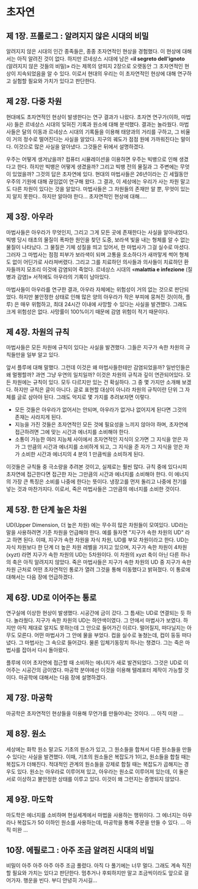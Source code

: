 # 초자연


## 제 1장. 프롤로그 : 알려지지 않은 시대의 비밀
알려지지 않은 시대의 인간 종족들은, 종종 초자연적인 현상을 경험했다. 이 현상에 대해서는 아직 알려진 것이 없다. 하지만 르네상스 시대에 남은 «**il segreto dell'ignoto** (알려지지 않은 것들의 비밀)» 라는 제목의 양피지 2장으로 오랫동안 그 초자연적인 현상이 지속되었음을 알 수 있다. 이로서 현대의 우리는 이 초자연적인 현상에 대해 연구하고 실험할 필요와 가치가 있다고 판단한다.

## 제 2장. 다중 차원
현대에도 초자연적인 현상이 발생한다는 연구 결과가 나왔다. 초자연 연구가(이하, 마법사) 들은 르네상스 시대의 잊혀진 기록과 원소에 대해 분석했다. 결과는 놀라웠다. 마법사들은 달의 이동과 르네상스 시대의 기록들을 이용해 태양과의 거리를 구하고, 그 비율이 거의 정수로 떨어진다는 사실을 알았다. 지구의 궤도가 점점 원에 가까워진다는 말이다. 이것으로 많은 사실을 알아냈다. 그것들은 뒤에서 설명하겠다.

우주는 어떻게 생겨났을까? 컴퓨터 시뮬레이션을 이용하면 우주는 빅뱅으로 인해 생겼다고 한다. 하지만 빅뱅은 어떻게 생겼을까? 그리고 빅뱅 전의 물질과 그 주변에는 무엇이 있었을까?
그것의 답은 초자연에 있다. 현대의 마법사들은 26년이라는 긴 세월동안 우주의 기원에 대해 끊임없이 연구해 왔다. 그 결과, 이 세상에는 우리가 사는 차원 말고도 다른 차원이 있다는 것을 알았다. 마법사들은 그 차원들의 존재만 알 뿐, 무엇이 있는지 알지 못한다.. 하지만 알아야 한다... 초자연적인 현상에 대해.....

## 제 3장. 아우라
마법사들은 아우라가 무엇인지, 그리고 그게 모든 곳에 존재한다는 사실을 알아내었다. 빅뱅 당시 태초의 물질이 폭파한 원인을 찾던 도중, 보라색 빛을 내는 형체를 알 수 없는 물질이 나타났다. 그 물질은 기체 성질을 띄고 있어서, 한 마법사가 그걸 실수로 마셨다. 그러자 그 마법사는 점점 피부가 보라색이 되며 고통을 호소하다가 새까맣게 썩어 형체도 없이 어딘가로 사라져버렸다. 그리고 그를 치료하던 의사들과 의사들이 치료하던 환자들까지 모조리 이것에 감염되어 죽었다. 르네상스 시대의 «**malattia e infezione** (질병과 감염)» 서적에도 아우라의 기록이 남아있다.

마법사들이 아우라를 연구한 결과, 아우라 자체에는 위험성이 거의 없는 것으로 판단되었다. 하지만 불안정한 상태로 인해 많은 양의 아우라가 작은 부피에 뭉쳐진 것(이하, 플루) 은 매우 위험하고, 최대 24시간 이내에 사망할 수 있다는 사실을 발견했다. 그래도 크게 위험성은 없다. 사망률이 100%이기 때문에 감염 위험이 적기 때문이다.

## 제 4장. 차원의 규칙
마법사들은 모든 차원에 규칙이 있다는 사실을 발견했다. 그들은 지구가 속한 차원의 규칙들만을 일부 알고 있다.

앞서 플루에 대해 말했다. 그런데 이것은 왜 마법사들한테만 감염되었을까? 일반인들은 왜 멀쩡할까? 과연 그냥 우연의 일치일까? 이것은 차원의 규칙과 깊이 연관되어있다. 모든 차원에는 규칙이 있다. 모두 다르지만 있는 건 확실하다. 그 중 몇 가지만 소개해 보겠다. 하지만 규칙은 글이 아니다. 글로 표현할 대상이 아니라 차원의 규칙이란 단위 그 자체를 글로 삼아야 된다. 그래도 억지로 몇 가지를 추려보자면 이렇다.

* 모든 것들은 아우라가 없어서는 안되며, 아우라가 없거나 없어지게 된다면 그것의 존재는 사라지게 된다.
* 지능을 가진 것들은 초자연적인 모든 것에 필요성을 느끼지 않아야 하며, 초자연에 접근하려면 그에 맞는 시간과 에너지를 소비해야 한다.
* 소통이 가능한 여러 지능체 사이에서 초자연적인 지식이 오가면 그 지식을 얻은 자가 그 만큼의 시간과 에너지를 소비하게 되고, 그 지식을 준 자가 그 지식을 얻은 자가 소비한 시간과 에너지의 4 분의 1 만큼씩을 소비하게 된다.

이것들은 규칙들 중 극소량을 추려본 것이고, 실제로는 훨씬 많다. 규칙 중에 있다시피 초자연에 접근한다면 접근한 자는 그만큼의 시간과 에너지를 소비해야 한다. 이 에너지의 가장 큰 특징은 소비를 나중에 한다는 뜻이다. 냉장고를 먼저 돌리고 나중에 전기를 넣는 것과 마찬가지다. 
이로서, 죽은 마법사들은 그만큼의 에너지를 소비한 것이다.

## 제 5장. 한 단계 높은 차원
UD(Upper Dimension, 더 높은 차원) 에는 무수히 많은 차원들이 모여있다. UD라는 말을 사용하려면 기준 차원을 언급해야 한다. 예를 들자면 "지구가 속한 차원의 UD" 라고 하면 된다. 이때, 지구가 속한 차원을 자식 차원, UD를 부모 차원이라고 한다. UD는 자식 차원보다 한 단계 더 높은 차원 레벨을 가지고 있으며, 지구가 속한 차원이 4차원(xyzt) 라면 지구가 속한 차원의 UD는 5차원이다. 이 차원의 xyzt 축이 아닌 다른 하나의 축은 아직 알려지지 않았다. 죽은 마법사들은 지구가 속한 차원의 UD 중 지구가 속한 차원 근처로 어떤 초자연적인 통로가 열려 그것을 통해 이동했다고 밝혀졌다. 이 통로에 대해서는 다음 장에 언급하겠다.

## 제 6장. UD로 이어주는 통로
연구실에 이상한 현상이 발생했다. 시공간에 금이 갔다. 그 틈새는 UD로 연결되는 듯 하다. 놀라웠다. 지구가 속한 차원의 UD는 하얀색이였다. 그 안에서 마법사가 보였다. 하지만 아직 제대로 알지도 못하는데 그 안으로 들어가긴 이르다. 떨어질지, 떠다닐지는 아무도 모른다. 어떤 마법사가 그 안에 물을 부었다. 컵을 실수로 놓쳤는데, 컵이 둥둥 떠다녔다. 그 마법사는 그 속으로 들어갔다. 물론 입체기동장치 하나는 챙겼다. 그는 죽은 마법사를 잡아서 다시 돌아왔다.

플루에 이어 초자연에 접근할 때 소비하는 에너지가 새로 발견되었다. 그것은 UD로 이어주는 시공간의 금이였다. 마공학 분야에선 이것을 이용해 텔레포터 제작이 가능할 것이다. 마공학에 대해서는 다음 장에 설명하겠다.

## 제 7장. 마공학
마공학은 초자연적인 현상들을 이용해 무언가를 만들어내는 것이다.
... 아직 미완 ...

## 제 8장. 원소
세상에는 화학 원소 말고도 기초의 원소가 있고, 그 원소들을 합쳐서 다른 원소들을 만들 수 있다는 사실을 발견했다. 이때, 기초의 원소들은 복잡도가 1이고, 원소들을 합칠 때는 복잡도가 더해진다. 적대적인 관계의 원소들을 강제로 합칠 때는 복잡도가 곱해지는 경우도 있다. 원소는 아우라로 이루어져 있고, 아우라는 원소로 이루어져 있는데, 이 둘은 서로 이상하고 불안정한 상태를 이루고 있다. 이것이 왜 그런지는 증명되지 않았다.

## 제 9장. 마도학
마도학은 에너지를 소비하며 현실세계에서 마법을 사용하는 행위이다. 그 에너지는 아우라나 복잡도가 50 이하인 원소를 사용하는데, 마공학을 통해 주문을 만들 수 있다.
... 아직 미완 ...

## 10장. 에필로그 : 아주 조금 알려진 시대의 비밀
비밀이 아주 아주 아주 아주 조금 풀렸다. 아직 다 풀기에는 너무 멀다. 그래도 계속 직진할 필요와 가치는 있다고 판단한다. 멈추거나 후퇴하지만 말고 조금씩이라도 앞으로 걸어가자. 행운을 빈다. 부디 안녕히 가시길...
